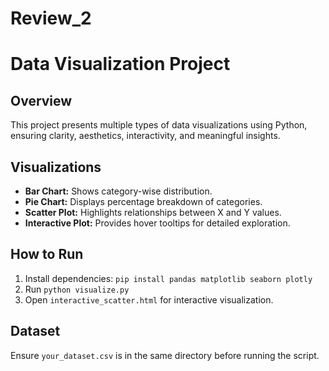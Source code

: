 # Review_2

# Data Visualization Project

## Overview
This project presents multiple types of data visualizations using Python, ensuring clarity, aesthetics, interactivity, and meaningful insights.

## Visualizations
- **Bar Chart:** Shows category-wise distribution.
- **Pie Chart:** Displays percentage breakdown of categories.
- **Scatter Plot:** Highlights relationships between X and Y values.
- **Interactive Plot:** Provides hover tooltips for detailed exploration.

## How to Run
1. Install dependencies: `pip install pandas matplotlib seaborn plotly`
2. Run `python visualize.py`
3. Open `interactive_scatter.html` for interactive visualization.

## Dataset
Ensure `your_dataset.csv` is in the same directory before running the script.




